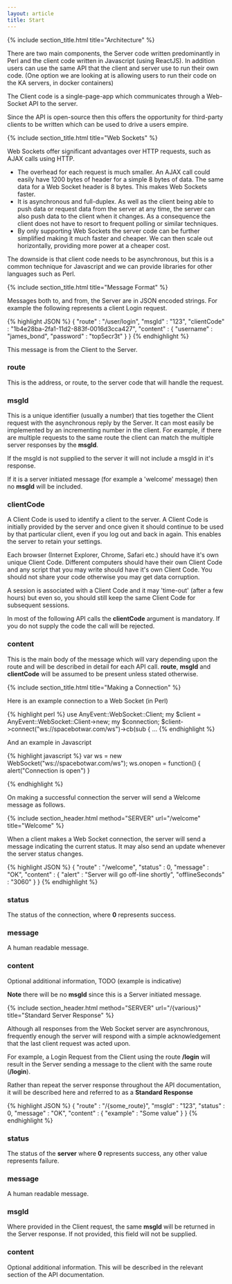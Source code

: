 ```yaml
---
layout: article
title: Start
---
```



{% include section_title.html title="Architecture" %}

There are two main components, the Server code written predominantly in Perl
and the client code written in Javascript (using ReactJS). In addition users
can use the same API that the client and server use to run their own code.
(One option we are looking at is allowing users to run their code on the
KA servers, in docker containers) 

The Client code is a single-page-app which communicates through a Web-Socket
API to the server. 

Since the API is open-source then this offers the opportunity for third-party
clients to be written which can be used to drive a users empire.


{% include section_title.html title="Web Sockets" %}

Web Sockets offer significant advantages over HTTP requests, such as AJAX calls 
using HTTP.

  * The overhead for each request is much smaller. An AJAX call could easily 
have 1200 bytes of header for a simple 8 bytes of data. The same data for a 
Web Socket header is 8 bytes. This makes Web Sockets faster.
  * It is asynchronous and full-duplex. As well as the client being able to
push data or request data from the server at any time, the server can also push
data to the client when it changes. As a consequence the client does not have
to resort to frequent polling or similar techniques.
  * By only supporting Web Sockets the server code can be further simplified
making it much faster and cheaper. We can then scale out horizontally,
providing more power at a cheaper cost.

The downside is that client code needs to be asynchronous, but this is a common
technique for Javascript and we can provide libraries for other languages 
such as Perl.


{% include section_title.html title="Message Format" %}

Messages both to, and from, the Server are in JSON encoded strings. For
example the following represents a client Login request.

{% highlight JSON %}
{
  "route"       : "/user/login",
  "msgId"       : "123",
  "clientCode"  : "1b4e28ba-2fa1-11d2-883f-0016d3cca427",
  "content" : {
    "username"      : "james_bond",
    "password"      : "top5ecr3t"
  }
}
{% endhighlight %}

This message is from the Client to the Server.

### route

This is the address, or route, to the server code that will handle the 
request.

### msgId

This is a unique identifier (usually a number) that ties together the Client
request with the asynchronous reply by the Server. It can most easily be
implemented by an incrementing number in the client. For example, if there
are multiple requests to the same route the client can match the multiple
server responses by the **msgId**.

If the msgId is not supplied to the server it will not include a msgId in it's response.

If it is a server initiated message (for example a 'welcome' message) then
no **msgId** will be included.

### clientCode

A Client Code is used to identify a client to the server. A Client Code is initially 
provided by the server and once given it should continue to be used by that
particular client, even if you log out and back in again. This enables the 
server to retain your settings.

Each browser (Internet Explorer, Chrome, Safari etc.) should have it's own unique
Client Code. Different computers should have their own Client Code and any script
that you may write should have it's own Client Code. You should not share your 
code otherwise you may get data corruption.

A session is associated with a Client Code and it may 'time-out' (after a few 
hours) but even so, you should still keep the same Client Code for subsequent 
sessions.

In most of the following API calls the **clientCode** argument is mandatory.
If you do not supply the code the call will be rejected.

<h3>content</h3>

This is the main body of the message which will vary depending upon the route
and will be described in detail for each API call. **route**, **msgId**
and **clientCode** will be assumed to be present unless stated otherwise.



{% include section_title.html title="Making a Connection" %}

Here is an example connection to a Web Socket (in Perl)

{% highlight perl %}
use AnyEvent::WebSocket::Client;
my $client = AnyEvent::WebSocket::Client->new;
my $connection;
$client->connect("ws://spacebotwar.com/ws")->cb(sub {
   ...
{% endhighlight %}

And an example in Javascript

{% highlight javascript %}
var ws = new WebSocket("ws://spacebotwar.com/ws");
ws.onopen = function() {
  alert("Connection is open")
}

{% endhighlight %}

On making a successful connection the server will send a Welcome message as follows.




{% include section_header.html method="SERVER" url="/welcome" title="Welcome" %}

When a client makes a Web Socket connection, the server will send a message indicating the
current status. It may also send an update whenever the server status changes.

{% highlight JSON %}
{
  "route"       : "/welcome",
  "status"      : 0,
  "message"     : "OK",
  "content" : {
    "alert"           : "Server will go off-line shortly",
    "offlineSeconds"  : "3060"
  }
}
{% endhighlight %}

### status

The status of the connection, where **0** represents success.

### message

A human readable message.

<h3>content</h3>

Optional additional information, TODO (example is indicative)

**Note** there will be no **msgId** since this is a Server initiated message.



{% include section_header.html method="SERVER" url="/{various}" title="Standard Server Response" %}

Although all responses from the Web Socket server are asynchronous, frequently enough
the server will respond with a simple acknowledgement that the last client request
was acted upon.

For example, a Login Request from the Client using the route **/login** will result in
the Server sending a message to the client with the same route (**/login**).

Rather than repeat the server response throughout the API documentation, it will be
described here and referred to as a **Standard Response**

{% highlight JSON %}
{
  "route"       : "/{some_route}",
  "msgId"       : "123",
  "status"      : 0,
  "message"     : "OK",
  "content"     : {
    "example"       : "Some value"
  }
}
{% endhighlight %}

### status

The status of the **server** where **0** represents success, any other value represents failure.

### message

A human readable message.

### msgId

Where provided in the Client request, the same **msgId** will be returned in the Server response.
If not provided, this field will not be supplied.


<h3>content</h3>

Optional additional information. This will be described in the relevant section of the API
documentation.


